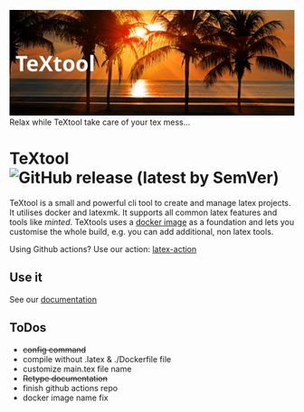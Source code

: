 ![Banner](.github/banner.png)
Relax while TeXtool take care of your tex mess...

# TeXtool ![GitHub release (latest by SemVer)](https://img.shields.io/github/downloads/alexander-lindner/latex/v2.1.5.1/total?style=flat-square)

TeXtool is a small and powerful cli tool to create and manage latex projects.
It utilises docker and latexmk.
It supports all common latex features and tools like *minted*. 
TeXtools uses a [docker image](https://github.com/alexander-lindner/latex/pkgs/container/latex) as a foundation and lets you customise the whole build, 
e.g. you can add additional, non latex tools. 

Using Github actions? Use our action: [latex-action](https://github.com/alexander-lindner/latex-action)





## Use it

See our [documentation](https://textool.alindner.org/)




## ToDos

* ~~config command~~
* compile without .latex & ./Dockerfile file
* customize main.tex file name
* ~~Retype documentation~~
* finish github actions repo
* docker image name fix